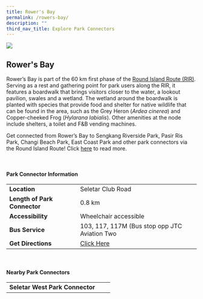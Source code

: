 ```yaml
---
title: Rower's Bay
permalink: /rowers-bay/
description: ""
third_nav_title: Explore Park Connectors
---
```

![](/images/rowersbay.jfif)

## Rower's Bay

Rower’s Bay is part of the 60 km first phase of the&nbsp;[Round Island Route (RIR)](https://www.nparks.gov.sg/sitecore/service/notfound.aspx?item=web%3a%7bB254FFA8-868F-4CED-9A7E-AA05AC86603D%7d%40en). Serving as a rest and gathering point for park users along the RIR, it features a boardwalk that brings visitors closer to the water, a lookout pavilion, swales and a wetland. The wetland around the boardwalk is planted with species that provide food and shelter for native wildlife that can be found in the area, such as the Grey Heron (_Ardea cinerea_) and Copper-cheeked Frog (_Hylarana labialis_). Other amenities at the node include shelters, a toilet and F&amp;B vending machines.

Get connected from Rower’s Bay to Sengkang Riverside Park, Pasir Ris Park, Changi Beach Park, East Coast Park and other park connectors via the Round Island Route! Click&nbsp;[here](https://www.nparks.gov.sg/sitecore/service/notfound.aspx?item=web%3a%7bB254FFA8-868F-4CED-9A7E-AA05AC86603D%7d%40en)&nbsp;to read more. <br>

<br>

#### Park Connector Information

|  |  |  |
| -------- | -------- | -------- |
| **Location** | Seletar Club Road |  |
| **Length of Park Connector** | 0.8 km   |  |
| **Accessibility** | Wheelchair accessible | |
| **Bus Service** | 103, 117, 117M (Bus stop opp JTC Aviation Two | |
| **Get Directions** |  [Click Here](https://www.onemap.gov.sg/main/v2/?lat=1.4218848&amp;lng=103.8635461) | |

<br>


#### Nearby Park Connectors

|  |  |  |
| -------- | -------- | -------- |
| **Seletar West Park Connector** | | |